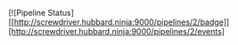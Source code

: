 [![Pipeline Status][[http://screwdriver.hubbard.ninja:9000/pipelines/2/badge]][http://screwdriver.hubbard.ninja:9000/pipelines/2/events]
